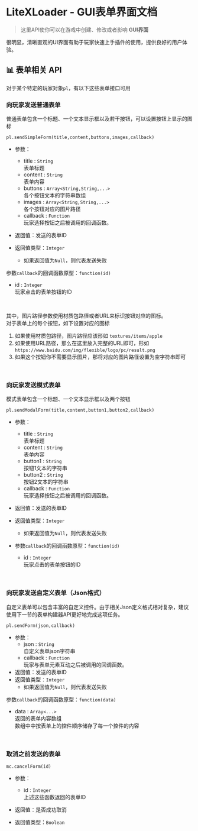 # LiteXLoader - GUI表单界面文档

> 这里API使你可以在游戏中创建、修改或者影响 **GUI界面**

很明显，清晰直观的UI界面有助于玩家快速上手插件的使用，提供良好的用户体验。

## 📊 表单相关 API

对于某个特定的玩家对象`pl`，有以下这些表单接口可用

### 向玩家发送普通表单  

普通表单包含一个标题、一个文本显示框以及若干按钮，可以设置按钮上显示的图标

`pl.sendSimpleForm(title,content,buttons,images,callback)`

- 参数：

  - title : `String`  
    表单标题  
  - content : `String`  
    表单内容
  - buttons : `Array<String,String,...>`  
    各个按钮文本的字符串数组
  - images : `Array<String,String,...>`  
    各个按钮对应的图片路径
  - callback : `Function`  
    玩家选择按钮之后被调用的回调函数。  
- 返回值：发送的表单ID  
- 返回值类型：`Integer`
  - 如果返回值为`Null`，则代表发送失败

参数`callback`的回调函数原型：`function(id)`  

- id : `Integer`    
  玩家点击的表单按钮的ID

<br>

其中，图片路径参数使用材质包路径或者URL来标识按钮对应的图标。  
对于表单上的每个按钮，如下设置对应的图标

1. 如果使用材质包路径，图片路径应该形如 `textures/items/apple`
2. 如果使用URL路径，那么在这里放入完整的URL即可，形如 `https://www.baidu.com/img/flexible/logo/pc/result.png`
3. 如果这个按钮你不需要显示图片，那将对应的图片路径设置为空字符串即可

<br>

### 向玩家发送模式表单

模式表单包含一个标题、一个文本显示框以及两个按钮

`pl.sendModalForm(title,content,button1,button2,callback)`

- 参数：
  - title : `String`  
    表单标题  
  - content : `String`  
    表单内容
  - button1 : `String`  
    按钮1文本的字符串  
  - button2 : `String`  
    按钮2文本的字符串  
  - callback : `Function`  
    玩家选择按钮之后被调用的回调函数。  
- 返回值：发送的表单ID  
- 返回值类型：`Integer`
  - 如果返回值为`Null`，则代表发送失败

- 参数`callback`的回调函数原型：`function(id)`  
  
  - id : `Integer`    
    玩家点击的表单按钮的ID

<br>

### 向玩家发送自定义表单（Json格式）  

自定义表单可以包含丰富的自定义控件。由于相关Json定义格式相对复杂，建议使用下一节的表单构建器API更好地完成这项任务。

`pl.sendForm(json,callback)`

- 参数：
  - json : `String`  
    自定义表单json字符串  
  - callback : `Function`  
    玩家与表单元素互动之后被调用的回调函数。  
- 返回值：发送的表单ID  
- 返回值类型：`Integer`  
  - 如果返回值为`Null`，则代表发送失败

参数`callback`的回调函数原型：`function(data)`  

- data : `Array<...>`    
  返回的表单内容数组  
  数组中中按表单上的控件顺序储存了每一个控件的内容

<br>

### 取消之前发送的表单  

`mc.cancelForm(id)`

- 参数：
  - id : `Integer`  
    上述这些函数返回的表单ID

- 返回值：是否成功取消  

- 返回值类型：`Boolean`  

<br>
